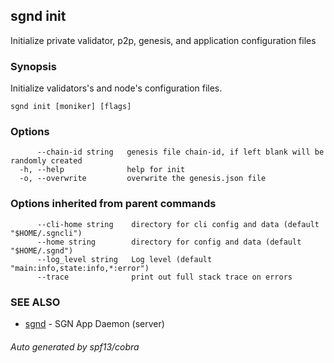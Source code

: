 ## sgnd init

Initialize private validator, p2p, genesis, and application configuration files

### Synopsis

Initialize validators's and node's configuration files.

```
sgnd init [moniker] [flags]
```

### Options

```
      --chain-id string   genesis file chain-id, if left blank will be randomly created
  -h, --help              help for init
  -o, --overwrite         overwrite the genesis.json file
```

### Options inherited from parent commands

```
      --cli-home string    directory for cli config and data (default "$HOME/.sgncli")
      --home string        directory for config and data (default "$HOME/.sgnd")
      --log_level string   Log level (default "main:info,state:info,*:error")
      --trace              print out full stack trace on errors
```

### SEE ALSO

* [sgnd](sgnd.md)	 - SGN App Daemon (server)

###### Auto generated by spf13/cobra
